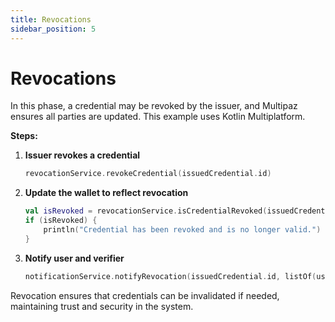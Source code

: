```yaml
---
title: Revocations
sidebar_position: 5
---
```


# Revocations

In this phase, a credential may be revoked by the issuer, and Multipaz ensures all parties are updated. This example uses Kotlin Multiplatform.

**Steps:**

1. **Issuer revokes a credential**

   ```kotlin
   revocationService.revokeCredential(issuedCredential.id)
   ```

2. **Update the wallet to reflect revocation**

   ```kotlin
   val isRevoked = revocationService.isCredentialRevoked(issuedCredential.id)
   if (isRevoked) {
       println("Credential has been revoked and is no longer valid.")
   }
   ```

3. **Notify user and verifier**

   ```kotlin
   notificationService.notifyRevocation(issuedCredential.id, listOf(userId, verifierId))
   ```

Revocation ensures that credentials can be invalidated if needed, maintaining trust and security in the system. 